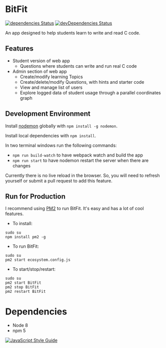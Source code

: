 # BitFit
[![dependencies Status](https://david-dm.org/celinaberg/BitFit/status.svg)](https://david-dm.org/celinaberg/BitFit)
[![devDependencies Status](https://david-dm.org/celinaberg/BitFit/dev-status.svg)](https://david-dm.org/celinaberg/BitFit?type=dev)

An app designed to help students learn to write and read C code.

## Features
- Student version of web app
  - Questions where students can write and run real C code
- Admin section of web app
  - Create/modify learning Topics
  - Create/delete/modify Questions, with hints and starter code
  - View and manage list of users
  - Explore logged data of student usage through a parallel coordinates graph

## Development Environment

Install [nodemon](https://github.com/remy/nodemon) globally with `npm install -g nodemon`.

Install local dependencies with `npm install`.

In two terminal windows run the following commands:
  - `npm run build-watch` to have webpack watch and build the app
  - `npm run start` to have nodemon restart the server when there are changes
 
Currently there is no live reload in the browser. So, you will need to refresh yourself or submit a pull request to add this feature.

## Run for Production
I recommend using [PM2](http://pm2.keymetrics.io/) to run BitFit. It's easy and has a lot of cool features.
 -  To install: 

  ```
  sudo su
  npm install pm2 -g
  ```
 - To run BitFit:

  ```
  sudo su
  pm2 start ecosystem.config.js
  ```
  
 - To start/stop/restart:

  ```
  sudo su
  pm2 start BitFit
  pm2 stop BitFit
  pm2 restart BitFit
  ```

# Dependencies
 - Node 8
 - npm 5

 [![JavaScript Style Guide](https://cdn.rawgit.com/standard/standard/master/badge.svg)](https://github.com/standard/standard)
